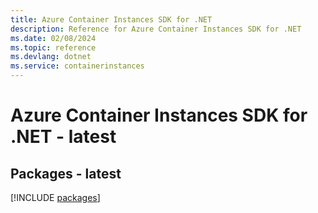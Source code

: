 ```yaml
---
title: Azure Container Instances SDK for .NET
description: Reference for Azure Container Instances SDK for .NET
ms.date: 02/08/2024
ms.topic: reference
ms.devlang: dotnet
ms.service: containerinstances
---
```

# Azure Container Instances SDK for .NET - latest
## Packages - latest
[!INCLUDE [packages](container-instances-index.md)]